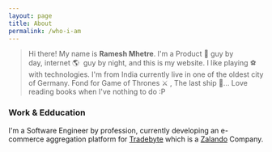 ```yaml
---
layout: page
title: About
permalink: /who-i-am
---
```


<blockquote>Hi there! My name is <strong>Ramesh Mhetre</strong>. I'm a Product 🚀 guy by day, internet 🌎  guy by night, and this is my website. I like playing ⚽  with technologies. I'm from India currently live in one of the oldest city of Germany. Fond for Game of Thrones ⚔️ , The last ship 🚢... Love reading books when I've nothing to do :P</blockquote>

### Work & Edducation

I'm a Software Engineer by profession, currently developing an e-commerce aggregation platform for <a target="_blank" href="https://www.tradebyte.com">Tradebyte</a> which is a <a href="http://zalando.de">Zalando</a> Company.